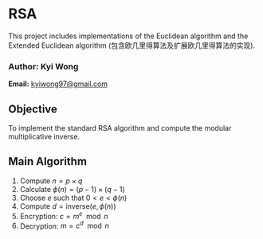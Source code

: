 # RSA
This project includes implementations of the Euclidean algorithm and the Extended Euclidean algorithm (包含欧几里得算法及扩展欧几里得算法的实现).

### Author: Kyi Wong
**Email:** kyiwong97@gmail.com  

## Objective  

To implement the standard RSA algorithm and compute the modular multiplicative inverse.

## Main Algorithm
1. Compute $n = p \times q$
2. Calculate $\phi(n) = (p-1) \times (q-1)$
3. Choose $e$ such that $0 < e < \phi(n)$
4. Compute $d = \mathrm{inverse}(e, \phi(n))$
5. Encryption: $c = m^e \mod n$
6. Decryption: $m = c^d \mod n$